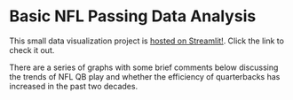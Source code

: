 # Basic NFL Passing Data Analysis

This small data visualization project is [hosted on Streamlit!](https://nflpassingtrend.streamlit.app/). Click the link to check it out.

There are a series of graphs with some brief comments below discussing the trends of NFL QB play and whether the efficiency of quarterbacks has increased in the past two decades.
